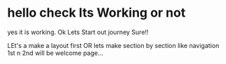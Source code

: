 # hello check Its Working or not 
yes it is working.
Ok Lets Start out journey
Sure!!

LEt's a make a layout first OR lets make section by section like navigation 1st n 2nd will be welcome page...
